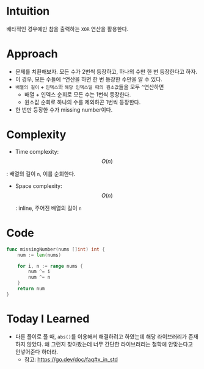 # Intuition
<!-- Describe your first thoughts on how to solve this problem. -->
배타적인 경우에만 참을 출력하는 `XOR` 연산을 활용한다.
# Approach
<!-- Describe your approach to solving the problem. -->
- 문제를 치환해보자. 모든 수가 2번씩 등장하고, 하나의 수만 한 번 등장한다고 하자.
- 이 경우, 모든 수들에 `^`연산을 하면 한 번 등장한 수만을 알 수 있다.
- `배열의 길이` + `인덱스`와 `해당 인덱스일 때의 원소값`들을 모두 `^`연산하면
    - 배열 + 인덱스 순회로 모든 수는 1번씩 등장한다.
    - 원소값 순회로 하나의 수를 제외하곤 1번씩 등장한다.
- 한 번만 등장한 수가 missing number이다.
# Complexity
- Time complexity: $$O(n)$$
<!-- Add your time complexity here, e.g. $$O(n)$$ -->
: 배열의 길이 `n`, 이를 순회한다.
- Space complexity: $$O(n)$$

  : inline, 주어진 배열의 길이 `n`
  <!-- Add your space complexity here, e.g. $$O(n)$$ -->

# Code
```go
func missingNumber(nums []int) int {
	num := len(nums)

	for i, n := range nums {
		num ^= i
		num ^= n
	}
	return num
}
```

# Today I Learned
- 다른 풀이로 풀 때, `abs()`를 이용해서 해결하려고 하였는데 해당 라이브러리가 존재하지 않았다. 왜 그런지 찾아봤는데 너무 간단한 라이브러리는 철학에 안맞는다고 안넣어준다 하더라.
  - 참고: https://go.dev/doc/faq#x_in_std